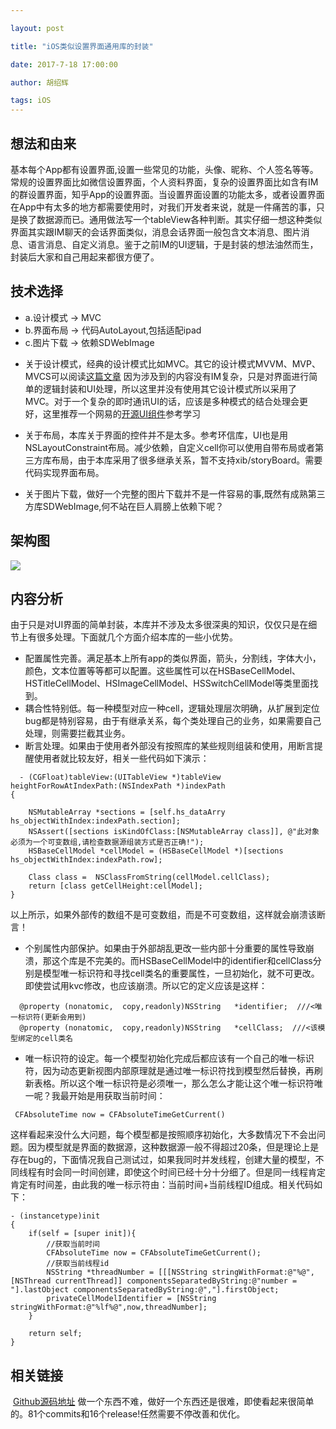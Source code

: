 ```yaml
---

layout: post

title: "iOS类似设置界面通用库的封装"

date: 2017-7-18 17:00:00

author: 胡绍辉

tags: iOS
---
```


## 想法和由来
基本每个App都有设置界面,设置一些常见的功能，头像、昵称、个人签名等等。常规的设置界面比如微信设置界面，个人资料界面，复杂的设置界面比如含有IM的群设置界面，知乎App的设置界面。当设置界面设置的功能太多，或者设置界面在App中有太多的地方都需要使用时，对我们开发者来说，就是一件痛苦的事，只是换了数据源而已。通用做法写一个tableView各种判断。其实仔细一想这种类似界面其实跟IM聊天的会话界面类似，消息会话界面一般包含文本​消息、图片消息、语言消息、自定义消息。鉴于之前IM的UI逻辑，于是封装的想法油然而生，封装后大家和自己用起来都很方便了。
## 技术选择
-  a.设计模式 -> MVC
-  b.界面布局 -> 代码AutoLayout,包括适配ipad
-  c.图片下载 -> 依赖SDWebImage
   ​

* 
  关于设计模式，经典的设计模式比如MVC。其它的设计模式MVVM、MVP、MVCS可以阅读[这篇文章](http://www.cocoachina.com/ios/20150525/11919.html)
  因为涉及到的内容没有IM复杂，只是对界面进行简单的逻辑封装和UI处理，所以这里并没有使用其它设计模式所以采用了MVC。对于一个复杂的即时通讯UI的话，应该是多种模式的结合处理会更好，这里推荐一个网易的[开源UI组件](https://github.com/netease-im/NIM_iOS_UIKit)参考学习
* 关于布局，本库关于界面的控件并不是太多。参考环信库，UI也是用NSLayoutConstraint布局。减少依赖，自定义cell你可以使用自带布局或者第三方库布局，由于本库采用了很多继承关系，暂不支持xib/storyBoard。需要代码实现界面布局。

* 关于图片下载，做好一个完整的图片下载并不是一件容易的事,既然有成熟第三方库SDWebImage,何不站在巨人肩膀上依赖下呢？

## 架构图
![](https://raw.githubusercontent.com/wiki/shaohuihu/HSSettableViewController/Architecture.png)

## 内容分析
由于只是对UI界面的简单封装，本库并不涉及太多很深奥的知识，仅仅只是在细节上有很多处理。下面就几个方面介绍本库的一些小优势。
-  配置属性完善。满足基本上所有app的类似界面，箭头，分割线，字体大小，颜色，文本位置等等都可以配置。这些属性可以在HSBaseCellModel、HSTitleCellModel、HSImageCellModel、HSSwitchCellModel等类里面找到。
- 耦合性特别低。每一种模型对应一种cell，逻辑处理层次明确，从扩展到定位bug都是特别容易，由于有继承关系，每个类处理自己的业务，如果需要自己处理，则需要拦截其业务。
-  断言处理。如果由于使用者外部没有按照库的某些规则组装和使用，用断言提醒使用者就比较友好，相关一些代码如下演示：
```objc
  - (CGFloat)tableView:(UITableView *)tableView heightForRowAtIndexPath:(NSIndexPath *)indexPath
{
    
    NSMutableArray *sections = [self.hs_dataArry hs_objectWithIndex:indexPath.section];
    NSAssert([sections isKindOfClass:[NSMutableArray class]], @"此对象必须为一个可变数组,请检查数据源组装方式是否正确!");
    HSBaseCellModel *cellModel = (HSBaseCellModel *)[sections hs_objectWithIndex:indexPath.row];

    Class class =  NSClassFromString(cellModel.cellClass);
    return [class getCellHeight:cellModel];
}
``` 
以上所示，如果外部传的数组不是可变数组，而是不可变数组，这样就会崩溃该断言！

- 个别属性内部保护。如果由于外部胡乱更改一些内部十分重要的属性导致崩溃，那这个库是不完美的。而HSBaseCellModel中的identifier和cellClass分别是模型唯一标识符和寻找cell类名的重要属性，一旦初始化，就不可更改。即使尝试用kvc修改，也应该崩溃。所以它的定义应该是这样：
```objc
  @property (nonatomic,  copy,readonly)NSString   *identifier;  ///<唯一标识符(更新会用到)
  @property (nonatomic,  copy,readonly)NSString   *cellClass;  ///<该模型绑定的cell类名
```
-  唯一标识符的设定。每一个模型初始化完成后都应该有一个自己的唯一标识符，因为动态更新视图内部原理就是通过唯一标识符找到模型然后替换，再刷新表格。所以这个唯一标识符是必须唯一，那么怎么才能让这个唯一标识符唯一呢？我最开始是用获取当前时间：
```objc
 CFAbsoluteTime now = CFAbsoluteTimeGetCurrent()
```
这样看起来没什么大问题，每个模型都是按照顺序初始化，大多数情况下不会出问题。因为模型就是界面的数据源，这种数据源一般不得超过20条，但是理论上是存在bug的，下面情况我自己测试过，如果我同时并发线程，创建大量的模型，不同线程有时会同一时间创建，即使这个时间已经十分十分细了。但是同一线程肯定肯定有时间差，由此我的唯一标示符由：当前时间+当前线程ID组成。相关代码如下：
```objc
- (instancetype)init
{
    if(self = [super init]){
        //获取当前时间
        CFAbsoluteTime now = CFAbsoluteTimeGetCurrent();
        //获取当前线程id
        NSString *threadNumber = [[[NSString stringWithFormat:@"%@",[NSThread currentThread]] componentsSeparatedByString:@"number = "].lastObject componentsSeparatedByString:@","].firstObject;
        privateCellModelIdentifier = [NSString stringWithFormat:@"%lf%@",now,threadNumber];
    }
    
    return self;
}
```
## 相关链接
​
[Github源码地址](https://github.com/shaohuihu/HSSetTableViewController)
做一个东西不难，做好一个东西还是很难，即使看起来很简单的。81个commits和16个release!任然需要不停改善和优化。